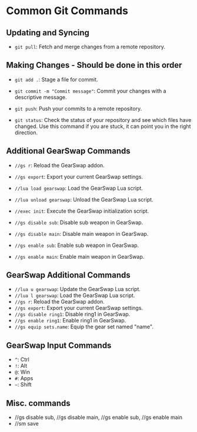 # Common Git Commands

## Updating and Syncing

- `git pull`: Fetch and merge changes from a remote repository.

## Making Changes - Should be done in this order

- `git add .`: Stage a file for commit.
- `git commit -m "Commit message"`: Commit your changes with a descriptive message.
- `git push`: Push your commits to a remote repository.

- `git status`: Check the status of your repository and see which files have changed. Use this command if you are stuck, it can point you in the right direction.

## Additional GearSwap Commands

- `//gs r`: Reload the GearSwap addon.
- `//gs export`: Export your current GearSwap settings.
- `//lua load gearswap`: Load the GearSwap Lua script.
- `//lua unload gearswap`: Unload the GearSwap Lua script.
- `//exec init`: Execute the GearSwap initialization script.

- `//gs disable sub`: Disable sub weapon in GearSwap.
- `//gs disable main`: Disable main weapon in GearSwap.
- `//gs enable sub`: Enable sub weapon in GearSwap.
- `//gs enable main`: Enable main weapon in GearSwap.

## GearSwap Additional Commands

- `//lua u gearswap`: Update the GearSwap Lua script.
- `//lua l gearswap`: Load the GearSwap Lua script.
- `//gs r`: Reload the GearSwap addon.
- `//gs export`: Export your current GearSwap settings.
- `//gs disable ring1`: Disable ring1 in GearSwap.
- `//gs enable ring1`: Enable ring1 in GearSwap.
- `//gs equip sets.name`: Equip the gear set named "name".

## GearSwap Input Commands

- `^`: Ctrl
- `!`: Alt
- `@`: Win
- `#`: Apps
- `~`: Shift

## Misc. commands

- //gs disable sub, //gs disable main, //gs enable sub, //gs enable main
- //sm save
